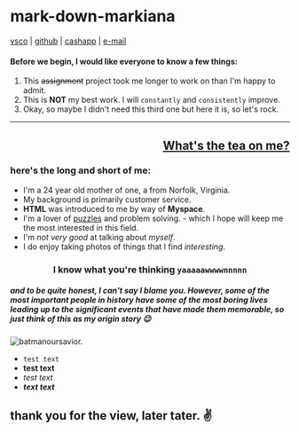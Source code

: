 # mark-down-markiana


[vsco](https://vsco.co/txddra/images) | [github](https://github.com/txddra) | [cashapp](https://cash.app/$Txddra) | [e-mail](latoddrabelton@gmail.com)
#### Before we begin, I would like everyone to know a few things:
1. This ~~assignment~~ project took me longer to work on than I'm happy to admit.
2.  This is **NOT** my best work. I will `constantly` and `consistently` improve.
3.  Okay, so maybe I didn't need this third one but here it is,   so let's rock.
--- 




## <u><p style='text-align: right;'> What's the tea on me? </p> </u>
### <p style='text-align: left;'> here's the long and short of me:
  *  I'm a 24 year old mother of one, a from Norfolk, Virginia.
  *  My background is primarily customer service.
  *  __HTML__ was introduced to me by way of __Myspace__.
  *  I'm a lover of <u>puzzles</u> and problem solving. - which I hope will keep me the most interested in this field.
  *  I'm *not very good* at talking about *myself*.
  *  I do enjoy taking photos of things that I find *interesting*. </p>
   ### <p style='text-align: center;'> I know what you're thinking `yaaaaawwwwnnnnn`</p>
##### and to be quite honest, I can't say I blame you. However, some of the most important people in history have some of the most boring lives leading up to the significant events that have made them memorable, *so just think of this as my origin story* 😉 

![batmanoursavior.](https://boundingintocomics.com/files/2019/12/2019.12.02-07.03-boundingintocomics-5de55ff085538.png "thedarkknight")


* `test text` 
* **test text** 
* *test text* 
* _**text text**_

## thank you for the view, later tater. ✌️ 
